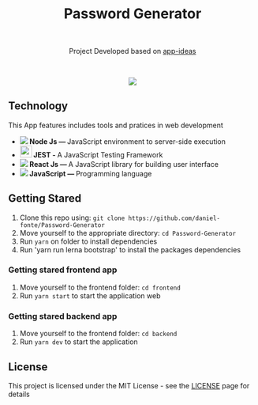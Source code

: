 </p>
<h1 align="center">Password Generator</h1></br>
<p align="center">
    Project Developed based on <a href="https://github.com/florinpop17/app-ideas">app-ideas</a>
</p><br/>

<p align="center">
  <img src="https://media.giphy.com/media/LpLFlN5QWYx5erXHaT/giphy.gif" />
</p>

<h2>Technology </h2>

  This App features includes tools and pratices in web development
<ul> 
    <li> 
        <strong><img src="https://img.icons8.com/windows/20/000000/node-js.png" /> Node Js — </strong>
        JavaScript environment to server-side execution
    </li> 
    <li>
      <strong><img src="https://upload-icon.s3.us-east-2.amazonaws.com/uploads/icons/png/5894313931548218185-512.png" width="24px" /> JEST - </strong> 
      A JavaScript Testing Framework 
    </li>
  <li> 
    <strong><img src="https://img.icons8.com/color/20/000000/react-native.png" /> React Js — </strong>A JavaScript library for building user interface 
  </li> 
  <li> 
    <strong><img src="https://img.icons8.com/color/20/000000/javascript.png" /> JavaScript — </strong>
Programming language
  </li> 
</ul>

<h2>Getting Stared</h2>

1. Clone this repo using: `git clone https://github.com/daniel-fonte/Password-Generator`
2. Move yourself to the appropriate directory: `cd Password-Generator`
3. Run `yarn` on folder to install dependencies
4. Run 'yarn run lerna bootstrap' to install the packages dependencies

### Getting stared frontend app
1. Move yourself to the frontend folder: `cd frontend`
2. Run `yarn start` to start the application web

### Getting stared backend app
1. Move yourself to the frontend folder: `cd backend`
2. Run `yarn dev` to start the application

## License
This project is licensed under the MIT License - see the [LICENSE](https://opensource.org/licenses/MIT) page for details
